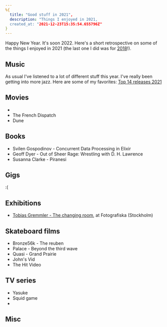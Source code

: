 ```yaml
---
%{
  title: "Good stuff in 2021",
  description: "Things I enjoyed in 2021,
  created_at: "2021-12-23T15:35:54.655796Z"
}
---
```


Happy New Year. It's soon 2022. Here's a short retrospective on some of the things I
enjoyed in 2021 (the last one I did was for [2018](/posts/2019-01-01-good-stuff-in-2018.html)!).

## Music

As usual I've listened to a lot of different stuff this year. I've really been getting into more jazz. Here are some of my favorites:
[Top 14 releases 2021](https://open.spotify.com/playlist/222ASRFDzTZFf7axxhAxq7?si=384574295af84cd9)

## Movies

* 
* The French Dispatch
* Dune

## Books

* Svilen Gospodinov - Concurrent Data Processing in Elixir
* Geoff Dyer - Out of Sheer Rage: Wrestling with D. H. Lawrence
* Susanna Clarke - Piranesi

## Gigs

:(

## Exhibitions

* [Tobias Gremmler - The changing room](https://www.fotografiska.com/sto/en/utstallningar/tobias-gremmler/), at Fotografiska (Stockholm)

## Skateboard films

* Bronze56k - The reuben
* Palace - Beyond the third wave
* Quasi - Grand Prairie
* John's Vid
* The Hit Video

## TV series

* Yasuke
* Squid game
* 

## Misc

